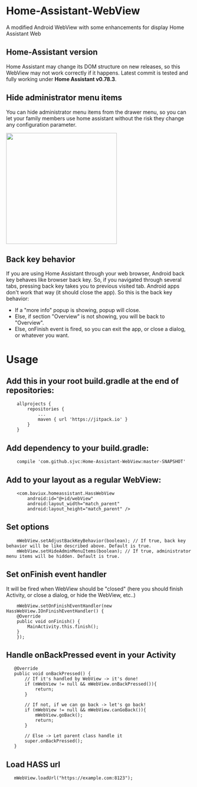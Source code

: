 # Home-Assistant-WebView
A modified Android WebView with some enhancements for display Home Assistant Web

## Home-Assistant version
Home Assistant may change its DOM structure on new releases, so this WebView may not work correctly if it happens. 
Latest commit is tested and fully working under **Home Assistant v0.78.3**.

## Hide administrator menu items
You can hide administrator menu items from the drawer menu, so you can let your family members use home assistant without the risk they change any configuration parameter.

<img src="https://github.com/sjvc/Home-Assistant-Launcher/blob/master/screenshots/no-admin-drawer.png?raw=true" width="300" />

## Back key behavior
If you are using Home Assistant through your web browser, Android back key behaves like browser back key. So, if you navigated through several tabs, pressing back key takes you to previous visited tab. Android apps don't work that way (it should close the app). So this is the back key behavior:

- If a "more info" popup is showing, popup will close.
- Else, if section "Overview" is not showing, you will be back to "Overview".
- Else, onFinish event is fired, so you can exit the app, or close a dialog, or whatever you want.

# Usage
## Add this in your root build.gradle at the end of repositories:
```
	allprojects {
		repositories {
			...
			maven { url 'https://jitpack.io' }
		}
	}
```

## Add dependency to your build.gradle:
```
    compile 'com.github.sjvc:Home-Assistant-WebView:master-SNAPSHOT'
```

## Add to your layout as a regular WebView:
```
    <com.baviux.homeassistant.HassWebView
        android:id="@+id/webView"
        android:layout_width="match_parent"
        android:layout_height="match_parent" />
```
## Set options
```
    mWebView.setAdjustBackKeyBehavior(boolean); // If true, back key behavior will be like described above. Default is true.
    mWebView.setHideAdminMenuItems(boolean); // If true, administrator menu items will be hidden. Default is true.
```
## Set onFinish event handler
It will be fired when WebView should be "closed" (here you should finish Activity, or close a dialog, or hide the WebView, etc..)
```
    mWebView.setOnFinishEventHandler(new HassWebView.IOnFinishEventHandler() {
	@Override
	public void onFinish() {
	    MainActivity.this.finish();
	}
    });
 ```
 ## Handle onBackPressed event in your Activity
 ```
    @Override
    public void onBackPressed() {
        // If it's handled by WebView -> it's done!
        if (mWebView != null && mWebView.onBackPressed()){
            return;
        }

        // If not, if we can go back -> let's go back!
        if (mWebView != null && mWebView.canGoBack()){
            mWebView.goBack();
            return;
        }

        // Else -> Let parent class handle it
        super.onBackPressed();
    }
 ```
 ## Load HASS url
 ```
    mWebView.loadUrl("https://example.com:8123");
 ```
